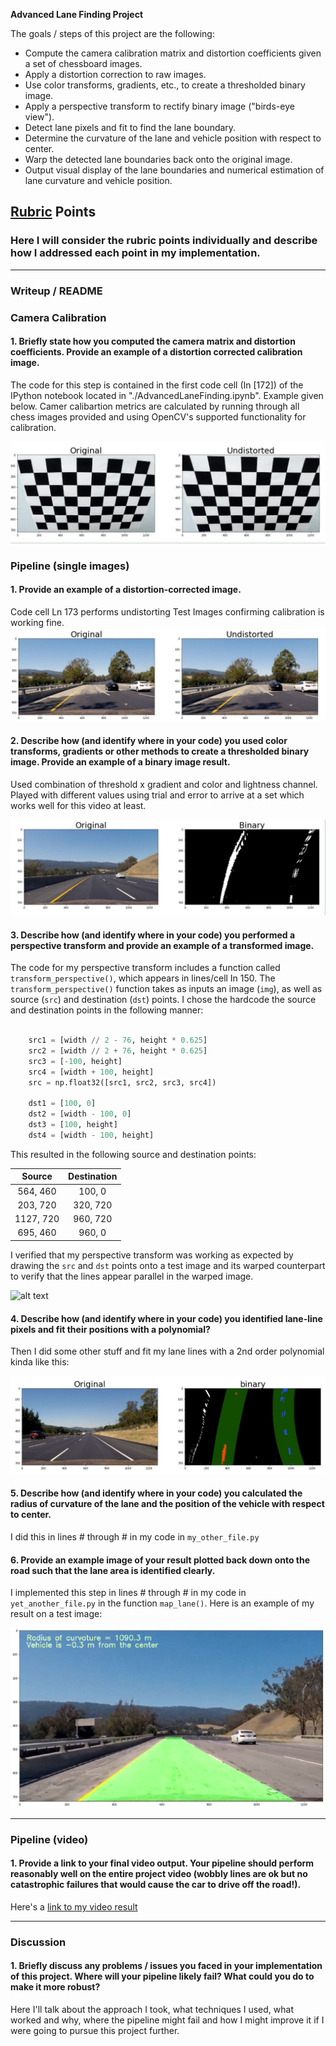 **Advanced Lane Finding Project**

The goals / steps of this project are the following:

* Compute the camera calibration matrix and distortion coefficients given a set of chessboard images.
* Apply a distortion correction to raw images.
* Use color transforms, gradients, etc., to create a thresholded binary image.
* Apply a perspective transform to rectify binary image ("birds-eye view").
* Detect lane pixels and fit to find the lane boundary.
* Determine the curvature of the lane and vehicle position with respect to center.
* Warp the detected lane boundaries back onto the original image.
* Output visual display of the lane boundaries and numerical estimation of lane curvature and vehicle position.

[//]: # (Image References)

[image1]: ./examples/Chess-undistort.JPG "Undistorted"
[image2]: ./examples/Testimage-undistort.JPG "Road Transformed"
[image3]: ./examples/sobel-color-lightness-thresh.JPG "Binary Example"
[image4]: ./examples/warped_straight_lines.jpg "Warp Example"
[image5]: ./examples/color_fit_lines.jpg "Fit Visual"
[image6]: ./examples/example_output.jpg "Output"
[video1]: ./project_output_video.mp4 "Video"

## [Rubric](https://review.udacity.com/#!/rubrics/571/view) Points

### Here I will consider the rubric points individually and describe how I addressed each point in my implementation.  

---

### Writeup / README



### Camera Calibration

#### 1. Briefly state how you computed the camera matrix and distortion coefficients. Provide an example of a distortion corrected calibration image.

The code for this step is contained in the first code cell (In [172]) of the IPython notebook located in "./AdvancedLaneFinding.ipynb". Example given below.
Camer calibartion metrics are calculated by running through all chess images provided and using OpenCV's supported functionality for calibration.


![alt text][image1]

### Pipeline (single images)

#### 1. Provide an example of a distortion-corrected image.

Code cell Ln 173 performs undistorting Test Images confirming calibration is working fine.
![Example Here][image2]

#### 2. Describe how (and identify where in your code) you used color transforms, gradients or other methods to create a thresholded binary image.  Provide an example of a binary image result.

Used combination of threshold x gradient and color and lightness channel. Played with different values using trial and error to arrive at a set which works well for this video at least. 

![alt text][image3]

#### 3. Describe how (and identify where in your code) you performed a perspective transform and provide an example of a transformed image.

The code for my perspective transform includes a function called `transform_perspective()`, which appears in lines/cell In 150.  The `transform_perspective()` function takes as inputs an image (`img`), as well as source (`src`) and destination (`dst`) points.  I chose the hardcode the source and destination points in the following manner:

```python

    src1 = [width // 2 - 76, height * 0.625]
    src2 = [width // 2 + 76, height * 0.625]
    src3 = [-100, height]
    src4 = [width + 100, height]
    src = np.float32([src1, src2, src3, src4])

    dst1 = [100, 0]
    dst2 = [width - 100, 0]
    dst3 = [100, height]
    dst4 = [width - 100, height]
```

This resulted in the following source and destination points:

| Source        | Destination   | 
|:-------------:|:-------------:| 
| 564, 460      | 100, 0        | 
| 203, 720      | 320, 720      |
| 1127, 720     | 960, 720      |
| 695, 460      | 960, 0        |

I verified that my perspective transform was working as expected by drawing the `src` and `dst` points onto a test image and its warped counterpart to verify that the lines appear parallel in the warped image.

![alt text][image4]

#### 4. Describe how (and identify where in your code) you identified lane-line pixels and fit their positions with a polynomial?

Then I did some other stuff and fit my lane lines with a 2nd order polynomial kinda like this:

![alt text][image5]

#### 5. Describe how (and identify where in your code) you calculated the radius of curvature of the lane and the position of the vehicle with respect to center.

I did this in lines # through # in my code in `my_other_file.py`

#### 6. Provide an example image of your result plotted back down onto the road such that the lane area is identified clearly.

I implemented this step in lines # through # in my code in `yet_another_file.py` in the function `map_lane()`.  Here is an example of my result on a test image:

![alt text][image6]

---

### Pipeline (video)

#### 1. Provide a link to your final video output.  Your pipeline should perform reasonably well on the entire project video (wobbly lines are ok but no catastrophic failures that would cause the car to drive off the road!).

Here's a [link to my video result](./project_output_video.mp4)

---

### Discussion

#### 1. Briefly discuss any problems / issues you faced in your implementation of this project.  Where will your pipeline likely fail?  What could you do to make it more robust?

Here I'll talk about the approach I took, what techniques I used, what worked and why, where the pipeline might fail and how I might improve it if I were going to pursue this project further.  
